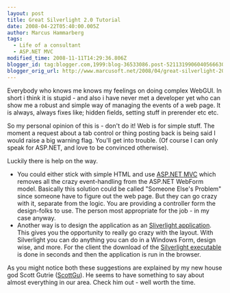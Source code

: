 ```yaml
---
layout: post
title: Great Silverlight 2.0 Tutorial
date: 2008-04-22T05:40:00.005Z
author: Marcus Hammarberg
tags:
  - Life of a consultant
  - ASP.NET MVC
modified_time: 2008-11-11T14:29:36.806Z
blogger_id: tag:blogger.com,1999:blog-36533086.post-5211319906040566630
blogger_orig_url: http://www.marcusoft.net/2008/04/great-silverlight-20-tutorial.html
---
```


Everybody who knows me knows my
feelings on doing complex WebGUI. In short i think it is
stupid - and also i have never met a developer yet who can show me a
robust and simple way of managing the events of a web page. It is
always, always fixes like; hidden fields, setting stuff in prerender etc
etc.

So my personal opinion of this is - don't do it! Web is for simple
stuff. The moment a request about a tab control or thing posting back
is being said I would raise a big warning flag. You'll get into
trouble. (Of course I can only speak for ASP.NET, and love to be
convinced otherwise).

Luckily there is help on the
way.

-   You could either stick with simple HTML and use [ASP.NET <span
    id="SPELLING_ERROR_6"
    class="blsp-spelling-error">MVC](http://weblogs.asp.net/scottgu/archive/2007/10/14/asp-net-mvc-framework.aspx)
    which removes all the crazy event-handling from the ASP.NET <span
    id="SPELLING_ERROR_7" class="blsp-spelling-error">WebForm
    model. Basically this solution could be called "Someone <span
    id="SPELLING_ERROR_8" class="blsp-spelling-corrected">Else's
    Problem" since someone have to figure out the <span
    id="SPELLING_ERROR_9" class="blsp-spelling-corrected">web
    page. But they can go crazy with it, separate from the logic.
    You are providing a controller form the design-folks to use. The
    person most <span id="SPELLING_ERROR_10"
    class="blsp-spelling-corrected">appropriate for the job - in
    my case anyway.
-   Another way is to design the application as an [<span
    id="SPELLING_ERROR_11"
    class="blsp-spelling-error">Sliverlight
    application](http://weblogs.asp.net/scottgu/archive/2008/02/22/first-look-at-silverlight-2.aspx).
    This gives you the <span id="SPELLING_ERROR_12"
    class="blsp-spelling-corrected">opportunity to really go
    crazy with the layout. With <span id="SPELLING_ERROR_13"
    class="blsp-spelling-error">Silverlight you can do anything
    you can do in a Windows Form, <span id="SPELLING_ERROR_14"
    class="blsp-spelling-corrected">design wise, and more. For
    the client the download of the [<span id="SPELLING_ERROR_15"
    class="blsp-spelling-error">Silverlight
    executable](http://silverlight.net/) is done in seconds and then the
    application is run in the browser.

As you might notice both these suggestions are explained by my new <span
id="SPELLING_ERROR_16" class="blsp-spelling-corrected">house god
Scott <span id="SPELLING_ERROR_17"
class="blsp-spelling-error">Gutrie ([<span id="SPELLING_ERROR_18"
class="blsp-spelling-error">ScottGu](http://weblogs.asp.net/scottgu/)).
He seems to have something to say about almost everything in our area.
Check him out - well worth the time.
